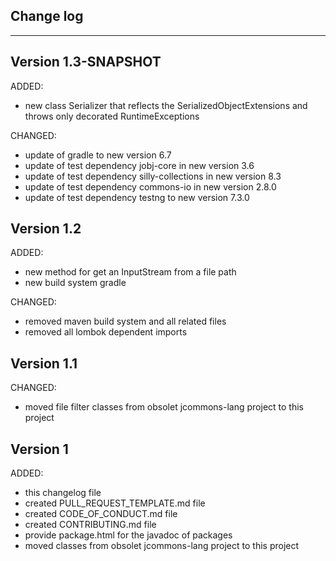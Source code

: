 ## Change log
----------------------

Version 1.3-SNAPSHOT
-------------

ADDED:
 
- new class Serializer that reflects the SerializedObjectExtensions and throws only decorated RuntimeExceptions

CHANGED:

- update of gradle to new version 6.7
- update of test dependency jobj-core in new version 3.6
- update of test dependency silly-collections in new version 8.3
- update of test dependency commons-io in new version 2.8.0
- update of test dependency testng to new version 7.3.0

Version 1.2
-------------

ADDED:
 
- new method for get an InputStream from a file path 
- new build system gradle

CHANGED:

- removed maven build system and all related files
- removed all lombok dependent imports

Version 1.1
-------------

CHANGED:

-  moved file filter classes from obsolet jcommons-lang project to this project

Version 1
-------------

ADDED:
 
- this changelog file
- created PULL_REQUEST_TEMPLATE.md file
- created CODE_OF_CONDUCT.md file
- created CONTRIBUTING.md file
- provide package.html for the javadoc of packages
- moved classes from obsolet jcommons-lang project to this project


